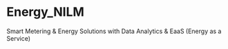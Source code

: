 # Energy_NILM
Smart Metering &amp; Energy Solutions with Data Analytics &amp; EaaS (Energy as a Service)
